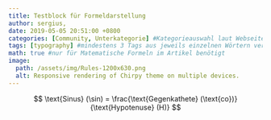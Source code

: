 ```yaml
---
title: Testblock für Formeldarstellung
author: sergius,
date: 2019-05-05 20:51:00 +0800
categories: [Community, Unterkategorie] #Kategorieauswahl laut Webseite bestimmen.
tags: [typography] #mindestens 3 Tags aus jeweils einzelnen Wörtern verfassen
math: true #nur für Matematische Formeln im Artikel benötigt
image:
  path: /assets/img/Rules-1200x630.png
  alt: Responsive rendering of Chirpy theme on multiple devices.
---
```


$$ \text{Sinus} (\sin) = \frac{\text{Gegenkathete} (\text{co})}{\text{Hypotenuse} (H)} $$
